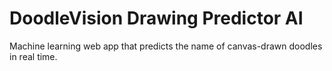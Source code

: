 # DoodleVision Drawing Predictor AI
Machine learning web app that predicts the name of canvas-drawn doodles in real time.
